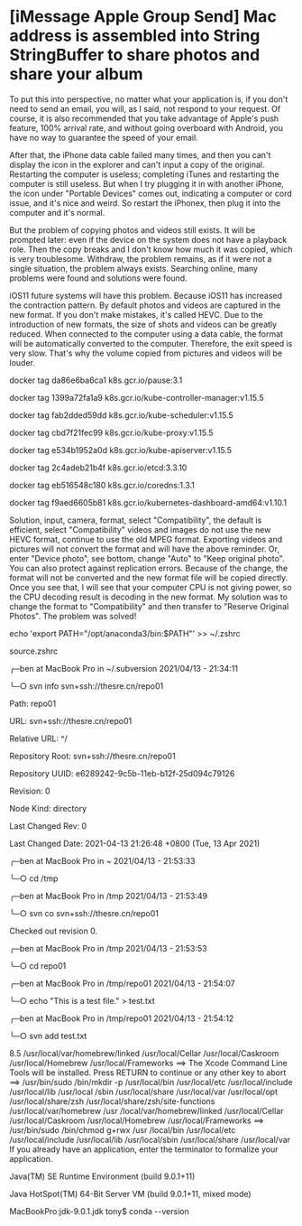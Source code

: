 # [iMessage Apple Group Send] Mac address is assembled into String StringBuffer to share photos and share your album

To put this into perspective, no matter what your application is, if you don't need to send an email, you will, as I said, not respond to your request. Of course, it is also recommended that you take advantage of Apple's push feature, 100% arrival rate, and without going overboard with Android, you have no way to guarantee the speed of your email.



After that, the iPhone data cable failed many times, and then you can't display the icon in the explorer and can't input a copy of the original. Restarting the computer is useless; completing iTunes and restarting the computer is still useless. But when I try plugging it in with another iPhone, the icon under "Portable Devices" comes out, indicating a computer or cord issue, and it's nice and weird. So restart the iPhonex, then plug it into the computer and it's normal.

But the problem of copying photos and videos still exists. It will be prompted later: even if the device on the system does not have a playback role. Then the copy breaks and I don't know how much it was copied, which is very troublesome. Withdraw, the problem remains, as if it were not a single situation, the problem always exists.
Searching online, many problems were found and solutions were found.

iOS11 future systems will have this problem. Because iOS11 has increased the contraction pattern. By default photos and videos are captured in the new format. If you don't make mistakes, it's called HEVC. Due to the introduction of new formats, the size of shots and videos can be greatly reduced. When connected to the computer using a data cable, the format will be automatically converted to the computer. Therefore, the exit speed is very slow. That's why the volume copied from pictures and videos will be louder.

docker tag da86e6ba6ca1 k8s.gcr.io/pause:3.1

docker tag 1399a72fa1a9 k8s.gcr.io/kube-controller-manager:v1.15.5

docker tag fab2dded59dd k8s.gcr.io/kube-scheduler:v1.15.5

docker tag cbd7f21fec99 k8s.gcr.io/kube-proxy:v1.15.5

docker tag e534b1952a0d k8s.gcr.io/kube-apiserver:v1.15.5

docker tag 2c4adeb21b4f k8s.gcr.io/etcd:3.3.10

docker tag eb516548c180 k8s.gcr.io/coredns:1.3.1

docker tag f9aed6605b81 k8s.gcr.io/kubernetes-dashboard-amd64:v1.10.1

Solution, input, camera, format, select "Compatibility", the default is efficient, select "Compatibility" videos and images do not use the new HEVC format, continue to use the old MPEG format. Exporting videos and pictures will not convert the format and will have the above reminder.
Or, enter "Device photo", see bottom, change "Auto" to "Keep original photo". You can also protect against replication errors. Because of the change, the format will not be converted and the new format file will be copied directly. Once you see that, I will see that your computer CPU is not giving power, so the CPU decoding result is decoding in the new format.
My solution was to change the format to "Compatibility" and then transfer to "Reserve Original Photos". The problem was solved!

echo 'export PATH="/opt/anaconda3/bin:$PATH"' >> ~/.zshrc

source.zshrc



╭─ben at MacBook Pro in ~/.subversion 2021/04/13 - 21:34:11

╰─○ svn info svn+ssh://thesre.cn/repo01

Path: repo01

URL: svn+ssh://thesre.cn/repo01

Relative URL: ^/

Repository Root: svn+ssh://thesre.cn/repo01

Repository UUID: e6289242-9c5b-11eb-b12f-25d094c79126

Revision: 0

Node Kind: directory

Last Changed Rev: 0

Last Changed Date: 2021-04-13 21:26:48 +0800 (Tue, 13 Apr 2021)

 

╭─ben at MacBook Pro in ~ 2021/04/13 - 21:53:33

╰─○ cd /tmp

╭─ben at MacBook Pro in /tmp 2021/04/13 - 21:53:49

╰─○ svn co svn+ssh://thesre.cn/repo01

Checked out revision 0.

╭─ben at MacBook Pro in /tmp 2021/04/13 - 21:53:53

╰─○ cd repo01

╭─ben at MacBook Pro in /tmp/repo01 2021/04/13 - 21:54:07

╰─○ echo "This is a test file." > test.txt

╭─ben at MacBook Pro in /tmp/repo01 2021/04/13 - 21:54:12

╰─○ svn add test.txt

8.5 /usr/local/var/homebrew/linked /usr/local/Cellar /usr/local/Caskroom /usr/local/Homebrew /usr/local/Frameworks ==> The Xcode Command Line Tools will be installed. Press RETURN to continue or any other key to abort ==> /usr/bin/sudo /bin/mkdir -p /usr/local/bin /usr/local/etc /usr/local/include /usr/local/lib /usr/local /sbin /usr/local/share /usr/local/var /usr/local/opt /usr/local/share/zsh /usr/local/share/zsh/site-functions /usr/local/var/homebrew /usr /local/var/homebrew/linked /usr/local/Cellar /usr/local/Caskroom /usr/local/Homebrew /usr/local/Frameworks ==> /usr/bin/sudo /bin/chmod g+rwx /usr /local/bin /usr/local/etc /usr/local/include /usr/local/lib /usr/local/sbin /usr/local/share /usr/local/var
If you already have an application, enter the terminator to formalize your application.

Java(TM) SE Runtime Environment (build 9.0.1+11)

Java HotSpot(TM) 64-Bit Server VM (build 9.0.1+11, mixed mode)

MacBookPro:jdk-9.0.1.jdk tony$
conda --version
